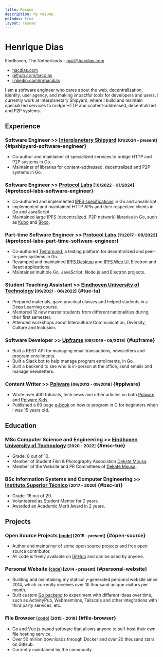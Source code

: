 ```yaml
---
title: Resume
description: My resume.
noIndex: true
layout: resume
---
```


<!--more-->

<div id="resume-header">
  <div>

  # Henrique Dias

  Eindhoven, The Netherlands - [mail@hacdias.com](mailto:mail@hacdias.com)

  </div>

  - [hacdias.com](https://hacdias.com)
  - [github.com/hacdias][github]
  - [linkedin.com/in/hacdias](https://www.linkedin.com/in/hacdias/)

</div>

I am a software engineer who cares about the web, decentralization, identity, user agency, and making impactful tools for developers and users. I currently work at Interplanetary Shipyard, where I build and maintain specialized services to bridge HTTP and content-addressed, decentralized and P2P systems.

## Experience

### <span>Software Engineer >> [Interplanetary Shipyard]</span> <small>[01/2024 - present]</small> {#ipshipyard-software-engineer}

- Co-author and maintainer of specialized services to bridge HTTP and P2P systems in Go.
- Maintainer of libraries for content-addressed, decentralized and P2P systems in Go.

### <span>Software Engineer >> [Protocol Labs]</span> <small>[10/2022 - 01/2024]</small> {#protocol-labs-software-engineer}

- Co-authored and implemented [IPFS specifications][IPFS Specs] in Go and JavaScript.
- Implemented and maintained HTTP APIs and their respective clients in Go and JavaScript.
- Maintained large [IPFS] (decentralized, P2P network) libraries in Go, such as [Kubo] and [Boxo].

### <span>Part-time Software Engineer >> [Protocol Labs]</span> <small>[11/2017 - 09/2022]</small> {#protocol-labs-part-time-software-engineer}

- Co-authored [Testground], a testing platform for decentralized and peer-to-peer systems in Go.
- Revamped and maintained [IPFS Desktop] and [IPFS Web UI], Electron and React applications.
- Maintained multiple Go, JavaScript, Node.js and Electron projects.

### <span>Student Teaching Assistant >> [Eindhoven University of Technology]</span> <small>[09/2021 - 06/2022]</small> {#tue-ta}

- Prepared materials, gave practical classes and helped students in a Deep Learning course.
- Mentored 12 new master students from different nationalities during their first semester.
- Attended workshops about Intercultural Communication, Diversity, Culture and Inclusion.

### <span>Software Developer >> [Upframe]</span> <small>[09/2016 - 05/2018]</small> {#upframe}

- Built a REST API for managing email transactions, newsletters and program enrollments.
- Built a Slack bot to help manage program enrollments, in Go.
- Built a backend to see who is in-person at the office, send emails and manage newsletters.

### <span>Content Writer >> [Pplware]</span> <small>[06/2013 -  09/2016]</small> {#pplware}

- Wrote over 400 tutorials, tech news and other articles on both [Pplware][Pplware Me] and [Pplware Kids].
- Published a 60 page [e-book][Pplware Ebook] on how to program in C for beginners when I was 15 years old.

[Protocol Labs]: https://protocol.ai/
[Interplanetary Shipyard]: https://ipshipyard.com/
[IPFS]: https://ipfs.tech/
[Kubo]: https://github.com/ipfs/kubo
[Boxo]: https://github.com/ipfs/boxo
[IPFS Specs]: https://specs.ipfs.tech/
[Testground]: http://testground.ai/
[IPFS Desktop]: https://github.com/ipfs/ipfs-desktop
[IPFS Web UI]: https://github.com/ipfs/ipfs-webui
[Upframe]: https://github.com/upframe
[Pplware]: https://pplware.sapo.pt
[Pplware Me]: https://pplware.sapo.pt/author/henrique_dias/
[Pplware Kids]: https://kids.pplware.sapo.pt/author/henrique_dias/
[Pplware Ebook]: https://cdn.hacdias.com/media/aprenda-a-programar.pdf

## Education

### <span>MSc Computer Science and Engineering >> [Eindhoven University of Technology]</span> <small>[2020 - 2022]</small> {#msc-tue}

- Grade: 8 out of 10.
- Member of Student Film & Photography Association [Dekate Mousa].
- Member of the Website and PR Committees of [Dekate Mousa].

### <span>BSc Information Systems and Computer Engineering >> [Instituto Superior Técnico]</span> <small>[2017 - 2020]</small>  {#bsc-ist}

- Grade: 16 out of 20.
- Volunteered as Student Mentor for 2 years.
- Awarded an Academic Merit Award in 2 years.

[Eindhoven University of Technology]: https://tue.nl/
[Dekate Mousa]: https://dekatemousa.nl/
[Instituto Superior Técnico]: https://tecnico.ulisboa.pt/

## Projects

### <span>Open Source Projects</span> <small>[[code][github]] [2015 - present]</small> {#open-source}

- Author and maintainer of some open source projects and free open source contributor.
- All code is freely available on [GitHub][github] and can be used by anyone.

### <span>Personal Website</span> <small>[[code](https://github.com/hacdias/eagle)] [2014 - present]</small> {#personal-website}

- Building and maintaining my statically-generated personal website since 2014, which currently receives over 10 thousand unique visitors per month.
- Built custom [Go backend](https://github.com/hacdias/eagle) to experiment with different ideas over time, such as ActivityPub, Webmentions, Tailscale and other integrations with third party services, etc.

### <span>File Browser</span> <small>[[code](https://github.com/filebrowser/filebrowser)] [2015 - 2019]</small> {#file-browser}

- Go and Vue.js based software that allows anyone to self-host their own file hosting service.
- Over 50 million downloads through Docker and over 20 thousand stars on GitHub.
- Currently maintained by the community.

[github]: https://github.com/hacdias
